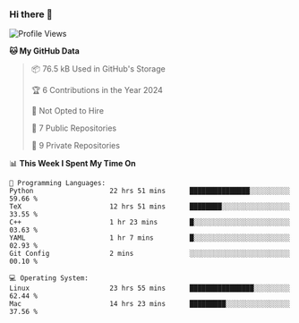 ### Hi there 👋

<!--
**huayuan4396/huayuan4396** is a ✨ _special_ ✨ repository because its `README.md` (this file) appears on your GitHub profile.

Here are some ideas to get you started:

- 🔭 I’m currently working on ...
- 🌱 I’m currently learning ...
- 👯 I’m looking to collaborate on ...
- 🤔 I’m looking for help with ...
- 💬 Ask me about ...
- 📫 How to reach me: ...
- 😄 Pronouns: ...
- ⚡ Fun fact: ...
-->

<!--START_SECTION:waka-->
![Profile Views](http://img.shields.io/badge/Profile%20Views-18-blue)

**🐱 My GitHub Data** 

> 📦 76.5 kB Used in GitHub's Storage 
 > 
> 🏆 6 Contributions in the Year 2024
 > 
> 🚫 Not Opted to Hire
 > 
> 📜 7 Public Repositories 
 > 
> 🔑 9 Private Repositories 
 > 
📊 **This Week I Spent My Time On** 

```text
💬 Programming Languages: 
Python                   22 hrs 51 mins      ███████████████░░░░░░░░░░   59.66 % 
TeX                      12 hrs 51 mins      ████████░░░░░░░░░░░░░░░░░   33.55 % 
C++                      1 hr 23 mins        █░░░░░░░░░░░░░░░░░░░░░░░░   03.63 % 
YAML                     1 hr 7 mins         █░░░░░░░░░░░░░░░░░░░░░░░░   02.93 % 
Git Config               2 mins              ░░░░░░░░░░░░░░░░░░░░░░░░░   00.10 % 

💻 Operating System: 
Linux                    23 hrs 55 mins      ████████████████░░░░░░░░░   62.44 % 
Mac                      14 hrs 23 mins      █████████░░░░░░░░░░░░░░░░   37.56 % 
```


<!--END_SECTION:waka-->
